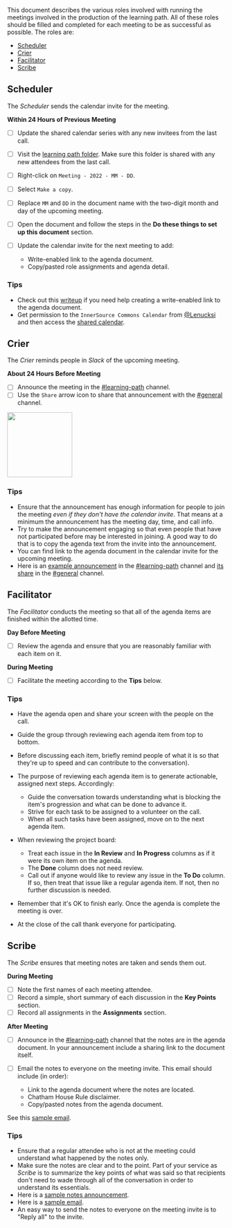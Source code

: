 This document describes the various roles involved with running the meetings involved in the production of the learning path.
All of these roles should be filled and completed for each meeting to be as successful as possible.
The roles are:

* [Scheduler]
* [Crier]
* [Facilitator]
* [Scribe]

<a name="scheduler"></a>
## Scheduler

The _Scheduler_ sends the calendar invite for the meeting.

**Within 24 Hours of Previous Meeting**
* [ ] Update the shared calendar series with any new invitees from the last call.  
* [ ] Visit the [learning path folder]. Make sure this folder is shared with any new attendees from the last call.
* [ ] Right-click on `Meeting - 2022 - MM - DD`.
* [ ] Select `Make a copy`.
* [ ] Replace `MM` and `DD` in the document name with the two-digit month and day of the upcoming meeting.
* [ ] Open the document and follow the steps in the **Do these things to set up this document** section.
* [ ] Update the calendar invite for the next meeting to add:

  * Write-enabled link to the agenda document.
  * Copy/pasted role assignments and agenda detail.

### Tips

* Check out this [writeup][gdoc sharing] if you need help creating a write-enabled link to the agenda document.
* Get permission to the `InnerSource Commons Calendar` from [@Lenucksi] and then access the [shared calendar].

<a name="crier"></a>
## Crier

The _Crier_ reminds people in _Slack_ of the upcoming meeting.

**About 24 Hours Before Meeting**

* [ ] Announce the meeting in the [#learning-path] channel.
* [ ] Use the `Share` arrow icon to share that announcement with the [#general] channel.

<img src="https://github.com/InnerSourceCommons/InnerSourceLearningPath/raw/docs/crier/meetings/examples/share.png" width="150px"/>

### Tips

* Ensure that the announcement has enough information for people to join the meeting _even if they don't have the calendar invite_.
That means at a minimum the announcement has the meeting day, time, and call info.
* Try to make the announcement engaging so that even people that have not participated before may be interested in joining.
A good way to do that is to copy the agenda text from the invite into the announcement.
* You can find link to the agenda document in the calendar invite for the upcoming meeting.
* Here is an [example announcement][#learning-path announcement] in the [#learning-path] channel and [its share][#innersourcecommons share] in the [#general] channel.

<a name="facilitator"></a>
## Facilitator

The _Facilitator_ conducts the meeting so that all of the agenda items are finished within the allotted time.

**Day Before Meeting**

* [ ] Review the agenda and ensure that you are reasonably familiar with each item on it.

**During Meeting**

* [ ] Facilitate the meeting according to the **Tips** below.

### Tips

* Have the agenda open and share your screen with the people on the call.
* Guide the group through reviewing each agenda item from top to bottom.
* Before discussing each item, briefly remind people of what it is so that they're up to speed and can contribute to the conversation).
* The purpose of reviewing each agenda item is to generate actionable, assigned next steps.  Accordingly:

  * Guide the conversation towards understanding what is blocking the item's progression and what can be done to advance it.
  * Strive for each task to be assigned to a volunteer on the call.
  * When all such tasks have been assigned, move on to the next agenda item.
  
* When reviewing the project board:

  * Treat each issue in the **In Review** and **In Progress** columns as if it were its own item on the agenda.
  * The **Done** column does not need review.
  * Call out if anyone would like to review any issue in the **To Do** column.
  If so, then treat that issue like a regular agenda item.
  If not, then no further discussion is needed.

* Remember that it's OK to finish early.
Once the agenda is complete the meeting is over.
* At the close of the call thank everyone for participating.

<a name="scribe"></a>
## Scribe

The _Scribe_ ensures that meeting notes are taken and sends them out.

**During Meeting**

* [ ] Note the first names of each meeting attendee.
* [ ] Record a simple, short summary of each discussion in the **Key Points** section.
* [ ] Record all assignments in the **Assignments** section.

**After Meeting**

* [ ] Announce in the [#learning-path] channel that the notes are in the agenda document.
In your announcement include a sharing link to the document itself.
* [ ] Email the notes to everyone on the meeting invite.
This email should include (in order):

  * Link to the agenda document where the notes are located.
  * Chatham House Rule disclaimer.
  * Copy/pasted notes from the agenda document.

See this [sample email].

### Tips

* Ensure that a regular attendee who is not at the meeting could understand what happened by the notes only.
* Make sure the notes are clear and to the point.
Part of your service as _Scribe_ is to summarize the key points of what was said
so that recipients don't need to wade through all of the conversation in order to understand its essentials.
* Here is a [sample notes announcement].
* Here is a [sample email].
* An easy way to send the notes to everyone on the meeting invite is to "Reply all" to the invite.
 
[template]: https://docs.google.com/document/d/16pTjdrihudETbt-WSzgRSJgkIL0xm8wLKMKsvRoEGxs/edit?usp=sharing
[learning path folder]: https://drive.google.com/drive/u/1/folders/11EkhuLJqQDloNU1W6c-f2bbOYVTUorCU
[#learning-path]: https://innersourcecommons.slack.com/messages/CARTU4XV2/
[#general]: https://app.slack.com/client/T04PXKRM0/C04PXKRN4
[Scheduler]: #scheduler
[Crier]: #crier
[Facilitator]: #facilitator
[Scribe]: #scribe
[gdoc sharing]: https://business.tutsplus.com/articles/everything-you-need-to-know-about-sharing-in-google-docs--cms-20676
[#learning-path announcement]: https://innersourcecommons.slack.com/archives/CARTU4XV2/p1553011676104100
[#innersourcecommons share]: https://innersourcecommons.slack.com/archives/C0FJ7D2QH/p1553011694061300
[sample email]: ./examples/notes-email.md
[sample notes announcement]: https://innersourcecommons.slack.com/archives/CARTU4XV2/p1553120120110300
[shared calendar]: https://calendar.google.com/calendar?cid=MTVlMTdrcDhhazg1OXFsc2lybnAwYm9wNGNAZ3JvdXAuY2FsZW5kYXIuZ29vZ2xlLmNvbQ 
[@Lenucksi]: https://app.slack.com/client/T04PXKRM0/DFJ4THQFQ

